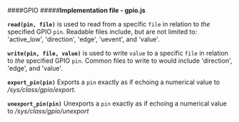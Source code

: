 ####GPIO
#####**Implementation file - gpio.js**

**`read(pin, file)`** is used to read from a specific `file` in relation to *the* specified GPIO `pin`. Readable files include, but are not limited to: 'active_low', 'direction', 'edge', 'uevent', and 'value'. 

**`write(pin, file, value)`** is used to write `value` to a specific `file` in relation to *the* specified GPIO `pin`. Common files to write to would include 'direction', 'edge', and 'value'.

**`export_pin(pin)`** Exports a `pin` exactly as if echoing a numerical value to */sys/class/gpio/export*.

**`unexport_pin(pin)`** Unexports a `pin` exactly as if echoing a numerical value to */sys/class/gpio/unexport*
